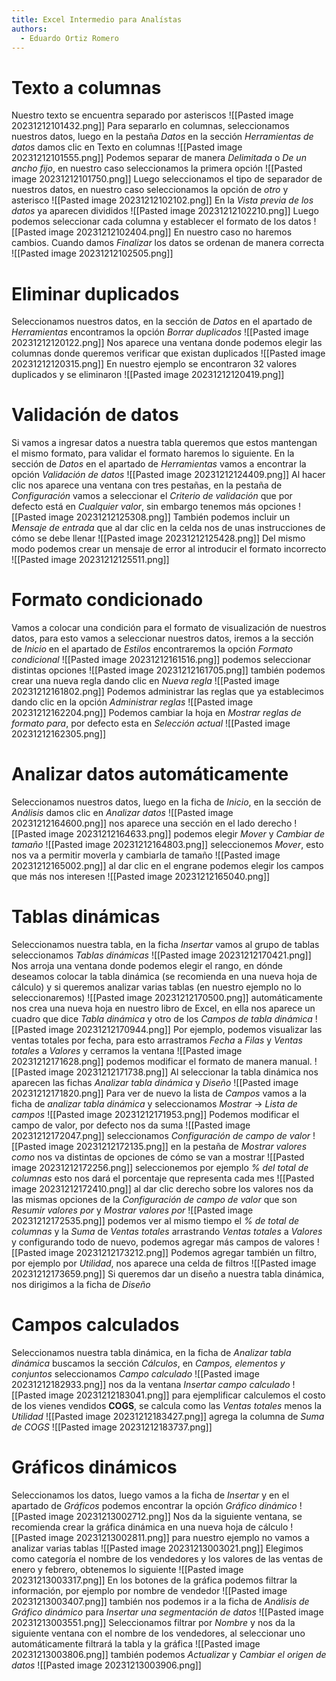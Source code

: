 ```yaml
---
title: Excel Intermedio para Analístas
authors:
  - Eduardo Ortiz Romero
---
```

# Texto a columnas
Nuestro texto se encuentra separado por asteriscos
![[Pasted image 20231212101432.png]]
Para separarlo en columnas, seleccionamos nuestros datos, luego en la pestaña *Datos* en la sección *Herramientas de datos* damos clic en Texto en columnas
![[Pasted image 20231212101555.png]]
Podemos separar de manera *Delimitada* o *De un ancho fijo*, en nuestro caso seleccionamos la primera opción
![[Pasted image 20231212101750.png]]
Luego seleccionamos el tipo de separador de nuestros datos, en nuestro caso seleccionamos la opción de *otro* y asterisco
![[Pasted image 20231212102102.png]]
En la *Vista previa de los datos* ya aparecen divididos
![[Pasted image 20231212102210.png]]
Luego podemos seleccionar cada columna y establecer el formato de los datos
![[Pasted image 20231212102404.png]]
En nuestro caso no haremos cambios. Cuando damos *Finalizar* los datos se ordenan de manera correcta
![[Pasted image 20231212102505.png]]
# Eliminar duplicados 
Seleccionamos nuestros datos, en la sección de *Datos* en el apartado de *Herramientas* encontramos la opción *Borrar duplicados*
![[Pasted image 20231212120122.png]]
Nos aparece una ventana donde podemos elegir las columnas donde queremos verificar que existan duplicados
![[Pasted image 20231212120315.png]]
En nuestro ejemplo se encontraron 32 valores duplicados y se eliminaron
![[Pasted image 20231212120419.png]]
# Validación de datos
Si  vamos a ingresar datos a nuestra tabla queremos que estos mantengan el mismo formato, para validar el formato haremos lo siguiente. En la sección de *Datos* en el apartado de *Herramientas* vamos a encontrar la opción *Validación de datos*
![[Pasted image 20231212124409.png]]
Al hacer clic nos aparece una ventana con tres pestañas, en la pestaña de *Configuración* vamos a seleccionar el *Criterio de validación* que por defecto está en *Cualquier valor*, sin embargo tenemos más opciones
![[Pasted image 20231212125308.png]]
También podemos incluir un *Mensaje de entrada* que al dar clic en la celda nos de unas instrucciones de cómo se debe llenar
![[Pasted image 20231212125428.png]]
Del mismo modo podemos crear un mensaje de error al introducir el formato incorrecto
![[Pasted image 20231212125511.png]]
# Formato condicionado
Vamos a colocar una condición para el formato de visualización de nuestros datos, para esto vamos a seleccionar nuestros datos, iremos a la sección de *Inicio* en el apartado de *Estilos* encontraremos la opción *Formato condicional*
![[Pasted image 20231212161516.png]]
podemos seleccionar distintas opciones
![[Pasted image 20231212161705.png]]
también podemos crear una nueva regla dando clic en *Nueva regla*
![[Pasted image 20231212161802.png]]
Podemos administrar las reglas que ya establecimos dando clic en la opción *Administrar reglas*
![[Pasted image 20231212162204.png]]
Podemos cambiar la hoja en *Mostrar reglas de formato para*, por defecto esta en *Selección actual* 
![[Pasted image 20231212162305.png]]
# Analizar datos automáticamente
Seleccionamos nuestros datos, luego en la ficha de *Inicio*, en la sección de *Análisis* damos clic en *Analizar datos*
![[Pasted image 20231212164600.png]]
nos aparece una sección en el lado derecho 
![[Pasted image 20231212164633.png]]
podemos elegir *Mover* y *Cambiar de tamaño*
![[Pasted image 20231212164803.png]]
seleccionemos *Mover*, esto nos va a permitir moverla y cambiarla de tamaño
![[Pasted image 20231212165002.png]]
al dar clic en el engrane podemos elegir los campos que más nos interesen
![[Pasted image 20231212165040.png]]
# Tablas dinámicas
Seleccionamos nuestra tabla, en la ficha *Insertar* vamos al grupo de tablas seleccionamos *Tablas dinámicas*
![[Pasted image 20231212170421.png]]
Nos arroja una ventana donde podemos elegir el rango, en dónde deseamos colocar la tabla dinámica (se recomienda en una nueva hoja de cálculo) y si queremos analizar varias tablas (en nuestro ejemplo no lo seleccionaremos)
![[Pasted image 20231212170500.png]]
automáticamente nos crea una nueva hoja en nuestro libro de Excel, en ella nos aparece un cuadro que dice *Tabla dinámica* y otro de los *Campos de tabla dinámica*
![[Pasted image 20231212170944.png]]
Por ejemplo, podemos visualizar las ventas totales por fecha, para esto arrastramos *Fecha* a *Filas* y *Ventas totales* a *Valores* y cerramos la ventana
![[Pasted image 20231212171628.png]]
podemos modificar el formato de manera manual.
![[Pasted image 20231212171738.png]]
Al seleccionar la tabla dinámica nos aparecen las fichas *Analizar tabla dinámica* y *Diseño*
![[Pasted image 20231212171820.png]]
Para ver de nuevo la lista de *Campos* vamos a la ficha de *analizar tabla dinámica* y seleccionamos *Mostrar* -> *Lista de campos*
![[Pasted image 20231212171953.png]]
Podemos modificar el campo de valor, por defecto nos da suma
![[Pasted image 20231212172047.png]]
seleccionamos *Configuración de campo de valor*
![[Pasted image 20231212172135.png]]
en la pestaña de *Mostrar valores como* nos va distintas de opciones de cómo se van a mostrar
![[Pasted image 20231212172256.png]]
seleccionemos por ejemplo *% del total de columnas* esto nos dará el porcentaje que representa cada mes
![[Pasted image 20231212172410.png]]
al dar clic derecho sobre los valores nos da las mismas opciones de la *Configuración de campo de valor* que son *Resumir valores por* y *Mostrar valores por*
![[Pasted image 20231212172535.png]]
podemos ver al mismo tiempo el *% de total de columnas* y la *Suma* de *Ventas totales* arrastrando *Ventas totales* a *Valores* y configurando todo de nuevo, podemos agregar más campos de valores
![[Pasted image 20231212173212.png]]
Podemos agregar también un filtro, por ejemplo por *Utilidad*, nos aparece una celda de filtros
![[Pasted image 20231212173659.png]]
Si queremos dar un diseño a nuestra tabla dinámica, nos dirigimos a la ficha de *Diseño* 
# Campos calculados
Seleccionamos nuestra tabla dinámica, en la ficha de *Analizar tabla dinámica* buscamos la sección *Cálculos*, en *Campos, elementos y conjuntos* seleccionamos *Campo calculado* 
![[Pasted image 20231212182933.png]]
nos da la ventana *Insertar campo calculado*
![[Pasted image 20231212183041.png]]
para ejemplificar calculemos el costo de los vienes vendidos **COGS**, se calcula como las *Ventas totales* menos la *Utilidad*
![[Pasted image 20231212183427.png]]
agrega la columna de *Suma de COGS*
![[Pasted image 20231212183737.png]]
# Gráficos dinámicos
Seleccionamos los datos, luego vamos a la ficha de *Insertar* y en el apartado de *Gráficos* podemos encontrar la opción *Gráfico dinámico*
![[Pasted image 20231213002712.png]]
Nos da la siguiente ventana, se recomienda crear la gráfica dinámica en una nueva hoja de cálculo
![[Pasted image 20231213002811.png]]
para nuestro ejemplo no vamos a analizar varias tablas
![[Pasted image 20231213003021.png]]
Elegimos como categoría el nombre de los vendedores y los valores de las ventas de enero y febrero, obtenemos lo siguiente
![[Pasted image 20231213003317.png]]
En los botones de la gráfica podemos filtrar la información, por ejemplo por nombre de vendedor
![[Pasted image 20231213003407.png]]
también nos podemos ir a la ficha de *Análisis de Gráfico dinámico* para *Insertar una segmentación de datos* 
![[Pasted image 20231213003551.png]]
Seleccionamos filtrar por *Nombre* y nos da la siguiente ventana con el nombre de los vendedores, al seleccionar uno automáticamente filtrará la tabla y la gráfica
![[Pasted image 20231213003806.png]]
también podemos *Actualizar* y *Cambiar el origen de datos*
![[Pasted image 20231213003906.png]]


